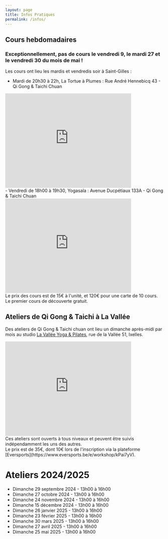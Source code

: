 ```yaml
---
layout: page
title: Infos Pratiques
permalink: /infos/
---
```


## Cours hebdomadaires

### Exceptionnellement, pas de cours le vendredi 9, le mardi 27 et le vendredi 30 du mois de mai !

Les cours ont lieu les mardis et vendredis soir à Saint-Gilles :<br/>
- Mardi de 20h30 à 22h, La  Tortue à Plumes : Rue André Hennebicq 43 - Qi Gong & Taichi Chuan
<iframe src="https://www.google.com/maps/embed?pb=!1m18!1m12!1m3!1d5040.423008495598!2d4.332841676888622!3d50.82724616016207!2m3!1f0!2f0!3f0!3m2!1i1024!2i768!4f13.1!3m3!1m2!1s0x47c3c441e6873d83%3A0x6fefa40a6e2ed5a7!2sRue%20Andr%C3%A9%20Hennebicq%2043%2C%201060%20Saint-Gilles!5e0!3m2!1sfr!2sbe!4v1726604711334!5m2!1sfr!2sbe" width="400" height="300" style="border:0;" allowfullscreen="" loading="lazy" referrerpolicy="no-referrer-when-downgrade"></iframe>
<br />
- Vendredi de 18h00 à 19h30, Yogasala : Avenue Ducpétiaux 133A - Qi Gong & Taichi Chuan<br/>
<iframe src="https://www.google.com/maps/embed?pb=!1m18!1m12!1m3!1d5040.949631010119!2d4.3428059768883704!3d50.822368460514895!2m3!1f0!2f0!3f0!3m2!1i1024!2i768!4f13.1!3m3!1m2!1s0x47c3c45c7e43f25d%3A0x1ec35782b9ac2d88!2sAv.%20Ducp%C3%A9tiaux%20133A%2C%201060%20Saint-Gilles!5e0!3m2!1sfr!2sbe!4v1726604780321!5m2!1sfr!2sbe" width="400" height="300" style="border:0;" allowfullscreen="" loading="lazy" referrerpolicy="no-referrer-when-downgrade"></iframe>

<br />
Le prix des cours est de 15€ à l'unité, et 120€ pour une carte de 10 cours.<br/>
Le premier cours de découverte gratuit.<br/>


## Ateliers de Qi Gong & Taichi à La Vallée
Des ateliers de Qi Gong & Taichi chuan ont lieu un dimanche après-midi par mois au studio [La Vallée Yoga & Pilates](https://yogavallee.be/), rue de la Vallée 51, Ixelles.
<iframe src="https://www.google.com/maps/embed?pb=!1m18!1m12!1m3!1d5040.921139893006!2d4.367883176888389!3d50.822632360495895!2m3!1f0!2f0!3f0!3m2!1i1024!2i768!4f13.1!3m3!1m2!1s0x47c3c4ec4ae55b51%3A0x8cb80a76b33f6931!2sRue%20de%20la%20Vall%C3%A9e%2051%2C%201000%20Bruxelles!5e0!3m2!1sfr!2sbe!4v1726604862040!5m2!1sfr!2sbe" width="400" height="300" style="border:0;" allowfullscreen="" loading="lazy" referrerpolicy="no-referrer-when-downgrade"></iframe>
<br/>
Ces ateliers sont ouverts à tous niveaux et peuvent être suivis indépendamment les uns des autres.<br>
Le prix est de 35€, dont 10€ lors de l'inscription via la plateforme [Eversports](https://www.eversports.be/e/workshop/kPai7yV).

# Ateliers 2024/2025

- Dimanche 29 septembre 2024 - 13h00 à 16h00<br/>
- Dimanche 27 octobre 2024 - 13h00 à 16h00 <br/>
- Dimanche 24 novembre 2024 - 13h00 à 16h00<br/>
- Dimanche 15 décembre 2024 - 13h00 à 16h00<br/>
- Dimanche 26 janvier 2025 - 13h00 à 16h00<br/>
- Dimanche 23 février 2025 - 13h00 à 16h00<br/>
- Dimanche 30 mars 2025 - 13h00 à 16h00<br/>
- Dimanche 27 avril 2025 - 13h00 à 16h00<br/>
- Dimanche 25 mai 2025 - 13h00 à 16h00<br/>


<!---
## Cours de Tai Chi / Qi Gong en extérieur en juillet et août 2024
Retrouvons-nous cet été pour des séances de Tai Chi / Qi Gong au parc Duden ainsi qu'aux jardins de l'abbaye de La Cambre.<br/>
Ces cours en extérieur sont ouverts à toutes et tous et sont gratuits.<br />
- Les dimanches 21 juillet, 4 août, et 11 août de 11h à midi dans les jardins de l'abbaye de la Cambre à Ixelles (en haut des escaliers).
<iframe src="https://www.google.com/maps/embed?pb=!1m17!1m12!1m3!1d2520.7221723233383!2d4.373245999999999!3d50.817786!2m3!1f0!2f0!3f0!3m2!1i1024!2i768!4f13.1!3m2!1m1!2zNTDCsDQ5JzA0LjAiTiA0wrAyMicyMy43IkU!5e0!3m2!1sfr!2sfr!4v1688481951956!5m2!1sfr!2sfr" width="400" height="300" style="border:0;" allowfullscreen="" loading="lazy" referrerpolicy="no-referrer-when-downgrade"></iframe>
<br />

- Les lundis 22 juillet, 5 août et 12 août, de 19h à 20h au parc Duden
<iframe src="https://www.google.com/maps/embed?pb=!1m17!1m12!1m3!1d2520.777336702971!2d4.333308!3d50.816764!2m3!1f0!2f0!3f0!3m2!1i1024!2i768!4f13.1!3m2!1m1!2zNTDCsDQ5JzAwLjQiTiA0wrAxOSc1OS45IkU!5e0!3m2!1sfr!2sbe!4v1720446829282!5m2!1sfr!2sbe" width="400" height="300" style="border:0;" allowfullscreen="" loading="lazy" referrerpolicy="no-referrer-when-downgrade"></iframe>

--->